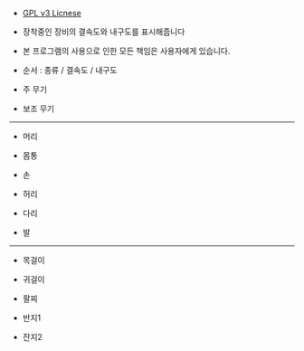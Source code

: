 - [GPL v3 Licnese](LICENSE.txt)

- 장착중인 장비의 결속도와 내구도를 표시해줍니다

- 본 프로그램의 사용으로 인한 모든 책임은 사용자에게 있습니다.

- 순서 : 종류 / 결속도 / 내구도

 - 주 무기

 - 보조 무기

 - --

 - 머리

 - 몸통

 - 손

 - 허리

 - 다리

 - 발

 - --

 - 목걸이

 - 귀걸이

 - 팔찌

 - 반지1

 - 잔지2